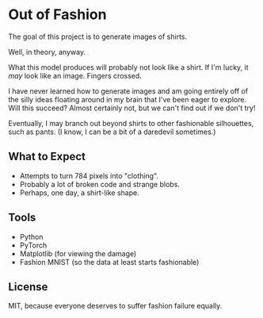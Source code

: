 # Out of Fashion

The goal of this project is to generate images of shirts. 

Well, in theory, anyway.

What this model produces will probably not look like a shirt. If I'm lucky, it *may* look like an image. Fingers crossed.

I have never learned how to generate images and am going entirely off of the silly ideas floating around in my brain that I've been eager to explore. Will this succeed? Almost certainly not, but we can't find out if we don't try!

Eventually, I may branch out beyond shirts to other fashionable silhouettes, such as pants. (I know, I can be a bit of a daredevil sometimes.)

## What to Expect
- Attempts to turn 784 pixels into "clothing".
- Probably a lot of broken code and strange blobs.
- Perhaps, one day, a shirt-like shape.

## Tools
- Python
- PyTorch
- Matplotlib (for viewing the damage)
- Fashion MNIST (so the data at least starts fashionable)

## License
MIT, because everyone deserves to suffer fashion failure equally.
